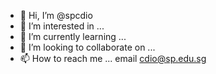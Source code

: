 - 👋 Hi, I’m @spcdio
- 👀 I’m interested in ...
- 🌱 I’m currently learning ...
- 💞️ I’m looking to collaborate on ...
- 📫 How to reach me ... email cdio@sp.edu.sg

<!---
spcdio/spcdio is a ✨ special ✨ repository because its `README.md` (this file) appears on your GitHub profile.
You can click the Preview link to take a look at your changes.
--->
